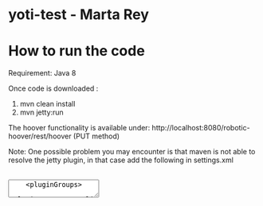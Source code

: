 # yoti-test - Marta Rey

<h1>How to run the code</h1>

Requirement: Java 8

Once code is downloaded  :
  
  1.  mvn clean install
  2.  mvn jetty:run
  
  The hoover functionality is available under: http://localhost:8080/robotic-hoover/rest/hoover (PUT method)

  Note: One possible problem you may encounter is that maven is not able to resolve the jetty plugin, in that case add the following in settings.xml
  <br>
  <br>
  <textarea>
    <pluginGroups>
      <pluginGroup>org.eclipse.jetty</pluginGroup>
    </pluginGroups>
  </<textarea>>

